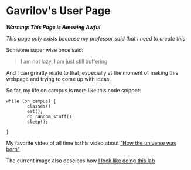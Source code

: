 # Gavrilov's User Page
***Warning: This Page is ~~Amazing~~ Awful***

*This page only exists because my professor said that I need to create this*


Someone super wise once said:
> I am not lazy, I am just still buffering

And I can greatly relate to that, especially at the moment of making this webpage and trying to come up with ideas.

So far, my life on campus is more like this code snippet:
```
while (on_campus) {
        classes()
        eat();
        do_random_stuff();
        sleep();

}
```
My favorite video of all time is this video about ["How the universe was born"](https://www.youtube.com/watch?v=dQw4w9WgXcQ)

The current image also descibes how [I look like doing this lab](Lab1.jpeg)